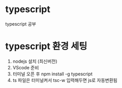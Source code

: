 # typescript
typescript 공부

# typescript 환경 세팅
1. nodejs 설치 (최신버전)
2. VScode 준비
3. 터미널 오픈 후 npm install -g typescript
4. ts 파일은 터미널켜서 tsc-w 입력해두면 js로 자동변환됨
